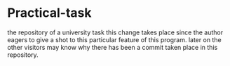 # Practical-task
the repository of a university task
this change takes place since the author eagers to give a shot to this particular feature of this program. later on the other visitors may know why there has been a commit taken place in this repository. 

